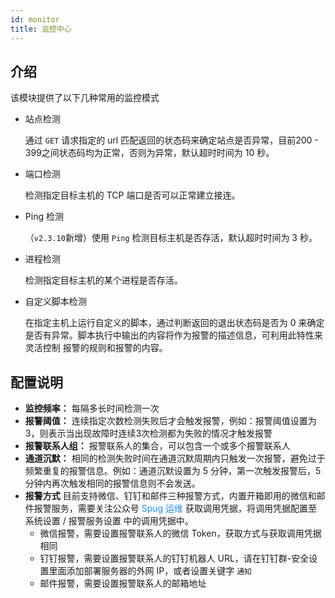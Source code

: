 ```yaml
---
id: monitor
title: 监控中心
---
```


## 介绍

该模块提供了以下几种常用的监控模式

- 站点检测

  通过 `GET` 请求指定的 url 匹配返回的状态码来确定站点是否异常，目前200 - 399之间状态码均为正常，否则为异常，默认超时时间为 10 秒。

- 端口检测

  检测指定目标主机的 TCP 端口是否可以正常建立接连。
  
- Ping 检测
  
  （`v2.3.10`新增）使用 `Ping` 检测目标主机是否存活，默认超时时间为 3 秒。

- 进程检测

  检测指定目标主机的某个进程是否存活。

- 自定义脚本检测

  在指定主机上运行自定义的脚本，通过判断返回的退出状态码是否为 0 来确定是否有异常。脚本执行中输出的内容将作为报警的描述信息，可利用此特性来灵活控制
  报警的规则和报警的内容。

## 配置说明
- **监控频率：** 每隔多长时间检测一次
- **报警阈值：** 连续指定次数检测失败后才会触发报警，例如：报警阈值设置为3，则表示当出现故障时连续3次检测都为失败的情况才触发报警
- **报警联系人组：** 报警联系人的集合，可以包含一个或多个报警联系人
- **通道沉默：** 相同的检测失败时间在通道沉默周期内只触发一次报警，避免过于频繁重复的报警信息。例如：通道沉默设置为 5 分钟，第一次触发报警后，5分钟内再次触发相同的报警信息则不会发送。
- **报警方式** 目前支持微信、钉钉和邮件三种报警方式，内置开箱即用的微信和邮件报警服务，需要关注公众号<font color="#1890ff"> Spug 运维</font>
获取调用凭据，将调用凭据配置至系统设置 / 报警服务设置 中的调用凭据中。
    - 微信报警，需要设置报警联系人的微信 Token，获取方式与获取调用凭据相同
    - 钉钉报警，需要设置报警联系人的钉钉机器人 URL，请在钉钉群-安全设置里面添加部署服务器的外网 IP，或者设置关键字 `通知`
    - 邮件报警，需要设置报警联系人的邮箱地址
